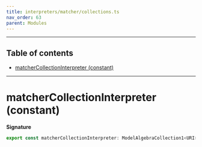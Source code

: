 ```yaml
---
title: interpreters/matcher/collections.ts
nav_order: 63
parent: Modules
---
```


---

<h2 class="text-delta">Table of contents</h2>

- [matcherCollectionInterpreter (constant)](#matchercollectioninterpreter-constant)

---

# matcherCollectionInterpreter (constant)

**Signature**

```ts
export const matcherCollectionInterpreter: ModelAlgebraCollection1<URI> = ...
```
